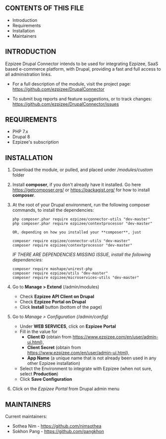 CONTENTS OF THIS FILE
---------------------

 * Introduction
 * Requirements
 * Installation
 * Maintainers


INTRODUCTION
------------

Ezpizee Drupal Connector intends to be used for integrating Ezpizee, SaaS based e-commerce platform, with Drupal,
providing a fast and full access to all administration links.

 * For a full description of the module, visit the project page:
   https://github.com/ezpizee/DrupalConnector

 * To submit bug reports and feature suggestions, or to track changes:
   https://github.com/ezpizee/DrupalConnector/issues


REQUIREMENTS
------------

 * PHP 7.x
 * Drupal 8
 * Ezpizee's subscription


INSTALLATION
------------

 1) Download the module, or pulled, and placed under */modules/custom* folder
 
 2) Install **composer**, if you don't already have it installed. 
    Go here https://getcomposer.org/ or https://packagist.org/ for how to install **composer**.
 
 2) At the root of your Drupal environment, run the following composer commands, to install the dependencies:
    ```
    php composer.phar require ezpizee/connector-utils "dev-master"
    php composer.phar require ezpizee/contextprocessor "dev-master"
    
    OR, depending on how you installed your **composer**, just
    
    composer require ezpizee/connector-utils "dev-master"
    composer require ezpizee/contextprocessor "dev-master"
    ```
    
    *IF THERE ARE DEPENDENCIES MISSING ISSUE, install the following dependencies:*
    ```
    composer require mashape/unirest-php
    composer require ezpizee/utils "dev-master"
    composer require ezpizee/microservices-utils "dev-master"
    ```

 3) Go to **Manage &gt; Extend** (/admin/modules)
    * Check **Ezpizee API Client on Drupal**
    * Check **Ezpizee Portal on Drupal**
    * Click **Install** button (bottom of the page)

 4) Go to *Manage &gt; Configuration (/admin/config)*
    * Under **WEB SERVICES**, click on **Ezpizee Portal**
    * Fill in the value for 
      * **Client ID** (obtain from https://www.ezpizee.com/en/user/admin-ui.html),
      * **Client Secret** (obtain from https://www.ezpizee.com/en/user/admin-ui.html),
      * **App Name** (a unique name that is not already been used in any other Ezpizee installation)
    * Select the Environment to integrate with Ezpizee (when not sure, select **Production**)
    * Click **Save Configuration**

 5) Click on the *Ezpizee Portal* from Drupal admin menu

MAINTAINERS
-----------

Current maintainers:
 * Sothea Nim - https://github.com/nimsothea
 * Sokhon Pang - https://github.com/pangkhon

